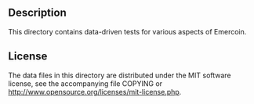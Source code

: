 Description
------------

This directory contains data-driven tests for various aspects of Emercoin.

License
--------

The data files in this directory are distributed under the MIT software
license, see the accompanying file COPYING or
http://www.opensource.org/licenses/mit-license.php.

